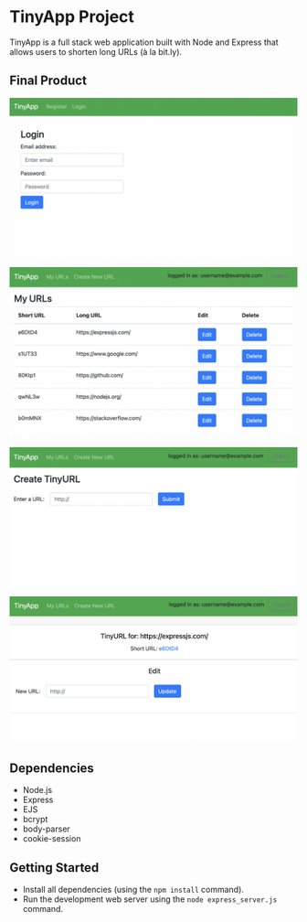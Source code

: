 # TinyApp Project

TinyApp is a full stack web application built with Node and Express that allows users to shorten long URLs (à la bit.ly).

## Final Product

!["Screenshot of Login page"](https://github.com/CarlSmoky/tinyapp/blob/main/docs/login-page.png?raw=true)

!["Screenshot of URLs page"](https://github.com/CarlSmoky/tinyapp/blob/main/docs/urls-page.png?raw=true)

!["Screenshot of create new URL page"](https://github.com/CarlSmoky/tinyapp/blob/main/docs/create-page.png?raw=true)

!["Screenshot of edit URL page"](https://github.com/CarlSmoky/tinyapp/blob/main/docs/edit-page.png?raw=true)

## Dependencies

- Node.js
- Express
- EJS
- bcrypt
- body-parser
- cookie-session

## Getting Started

- Install all dependencies (using the `npm install` command).
- Run the development web server using the `node express_server.js` command.
